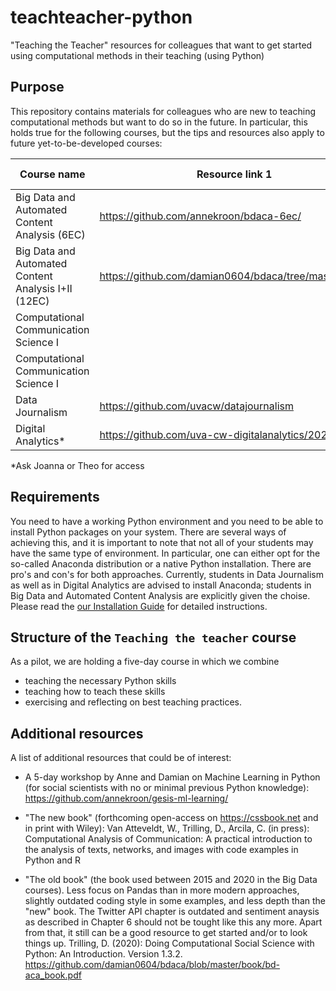 # teachteacher-python
"Teaching the Teacher" resources for colleagues that want to get started using computational methods in their teaching (using Python)

## Purpose

This repository contains materials for colleagues who are new to teaching computational methods but want to do so in the future. In particular, this holds true for the following courses, but the tips and resources also apply to future yet-to-be-developed courses:


| Course name                                         | Resource link 1                                      | Resource link 2 |
|-----------------------------------------------------|------------------------------------------------------|-----------------|
| Big Data and Automated Content Analysis (6EC)       | https://github.com/annekroon/bdaca-6ec/              |                 |
| Big Data and Automated Content Analysis I+II (12EC) | https://github.com/damian0604/bdaca/tree/master/12ec |                 |
| Computational Communication Science I               |                                                      |                 |
| Computational Communication Science I               |                                                      |                 |
| Data Journalism                                     | https://github.com/uvacw/datajournalism              |                 |
| Digital Analytics*                                  | https://github.com/uva-cw-digitalanalytics/2021s2    |                 |

*Ask Joanna or Theo for access

## Requirements

You need to have a working Python environment and you need to be able to install Python packages on your system. There are several ways of achieving this, and it is important to note that not all of your students may have the same type of environment. In particular, one can either opt for the so-called Anaconda distribution or a native Python installation. There are pro's and con's for both approaches. Currently, students in Data Journalism as well as in  Digital Analytics are advised to install Anaconda; students in Big Data and Automated Content Analysis are explicitly given the choise. Please read the [our Installation Guide](installation.md) for detailed instructions.


## Structure of the ``Teaching the teacher`` course

As a pilot, we are holding a five-day course in which we combine 
- teaching the necessary Python skills
- teaching how to teach these skills
- exercising and reflecting on best teaching practices.


## Additional resources

A list of additional resources that could be of interest:

- A 5-day workshop by Anne and Damian on Machine Learning in Python (for social scientists with no or minimal previous Python knowledge): https://github.com/annekroon/gesis-ml-learning/

- "The new book" (forthcoming open-access on https://cssbook.net and in print with Wiley): Van Atteveldt, W., Trilling, D., Arcila, C. (in press):  Computational Analysis of Communication: A practical introduction to the analysis of texts, networks, and images with code examples in Python and R

- "The old book" (the book used between 2015 and 2020 in the Big Data courses). Less focus on Pandas than in more modern approaches, slightly outdated coding style in some examples, and less depth than the "new" book. The Twitter API chapter is outdated and sentiment anaysis as described in Chapter 6 should not be tought like this any more. Apart from that, it still can be a good resource to get started and/or to look things up.  Trilling, D. (2020): Doing Computational Social Science with Python: An Introduction. Version 1.3.2. https://github.com/damian0604/bdaca/blob/master/book/bd-aca_book.pdf
